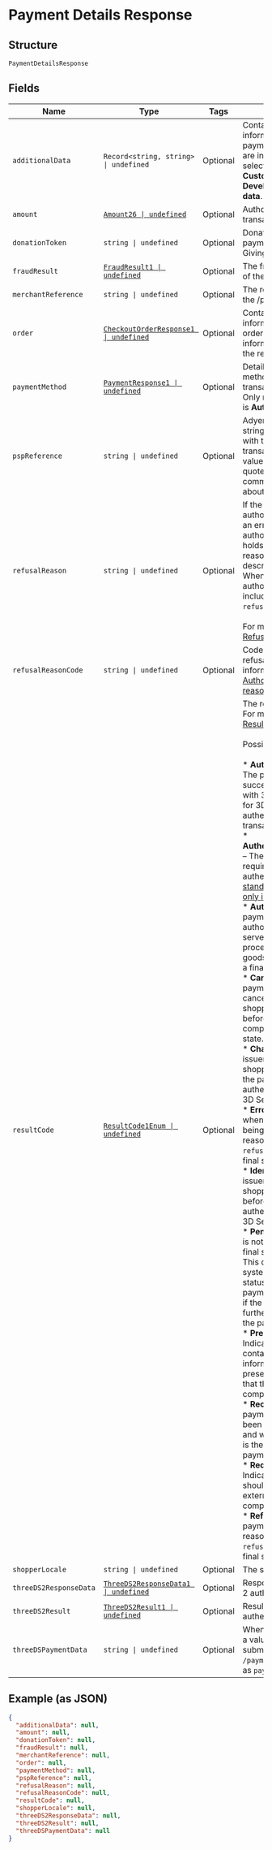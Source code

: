 
# Payment Details Response

## Structure

`PaymentDetailsResponse`

## Fields

| Name | Type | Tags | Description |
|  --- | --- | --- | --- |
| `additionalData` | `Record<string, string> \| undefined` | Optional | Contains additional information about the payment. Some data fields are included only if you select them first: Go to **Customer Area** > **Developers** > **Additional data**. |
| `amount` | [`Amount26 \| undefined`](../../doc/models/amount-26.md) | Optional | Authorised amount in the transaction. |
| `donationToken` | `string \| undefined` | Optional | Donation Token containing payment details for Adyen Giving. |
| `fraudResult` | [`FraudResult1 \| undefined`](../../doc/models/fraud-result-1.md) | Optional | The fraud result properties of the payment. |
| `merchantReference` | `string \| undefined` | Optional | The reference used during the /payments request. |
| `order` | [`CheckoutOrderResponse1 \| undefined`](../../doc/models/checkout-order-response-1.md) | Optional | Contains updated information regarding the order in case order information was provided in the request. |
| `paymentMethod` | [`PaymentResponse1 \| undefined`](../../doc/models/payment-response-1.md) | Optional | Details about the payment method used in the transaction.<br>Only returned if `resultCode` is **Authorised**. |
| `pspReference` | `string \| undefined` | Optional | Adyen's 16-character string reference associated with the transaction/request. This value is globally unique; quote it when communicating with us about this request. |
| `refusalReason` | `string \| undefined` | Optional | If the payment's authorisation is refused or an error occurs during authorisation, this field holds Adyen's mapped reason for the refusal or a description of the error. When a transaction fails, the authorisation response includes `resultCode` and `refusalReason` values.<br><br>For more information, see [Refusal reasons](https://docs.adyen.com/development-resources/refusal-reasons). |
| `refusalReasonCode` | `string \| undefined` | Optional | Code that specifies the refusal reason. For more information, see [Authorisation refusal reasons](https://docs.adyen.com/development-resources/refusal-reasons). |
| `resultCode` | [`ResultCode1Enum \| undefined`](../../doc/models/result-code-1-enum.md) | Optional | The result of the payment. For more information, see [Result codes](https://docs.adyen.com/online-payments/payment-result-codes).<br><br>Possible values:<br><br>* **AuthenticationFinished** – The payment has been successfully authenticated with 3D Secure 2. Returned for 3D Secure 2 authentication-only transactions.<br>* **AuthenticationNotRequired** – The transaction does not require 3D Secure authentication. Returned for [standalone authentication-only integrations](https://docs.adyen.com/online-payments/3d-secure/other-3ds-flows/authentication-only).<br>* **Authorised** – The payment was successfully authorised. This state serves as an indicator to proceed with the delivery of goods and services. This is a final state.<br>* **Cancelled** – Indicates the payment has been cancelled (either by the shopper or the merchant) before processing was completed. This is a final state.<br>* **ChallengeShopper** – The issuer requires further shopper interaction before the payment can be authenticated. Returned for 3D Secure 2 transactions.<br>* **Error** – There was an error when the payment was being processed. The reason is given in the `refusalReason` field. This is a final state.<br>* **IdentifyShopper** – The issuer requires the shopper's device fingerprint before the payment can be authenticated. Returned for 3D Secure 2 transactions.<br>* **Pending** – Indicates that it is not possible to obtain the final status of the payment. This can happen if the systems providing final status information for the payment are unavailable, or if the shopper needs to take further action to complete the payment.<br>* **PresentToShopper** – Indicates that the response contains additional information that you need to present to a shopper, so that they can use it to complete a payment.<br>* **Received** – Indicates the payment has successfully been received by Adyen, and will be processed. This is the initial state for all payments.<br>* **RedirectShopper** – Indicates the shopper should be redirected to an external web page or app to complete the authorisation.<br>* **Refused** – Indicates the payment was refused. The reason is given in the `refusalReason` field. This is a final state. |
| `shopperLocale` | `string \| undefined` | Optional | The shopperLocale. |
| `threeDS2ResponseData` | [`ThreeDS2ResponseData1 \| undefined`](../../doc/models/three-ds2-response-data-1.md) | Optional | Response of the 3D Secure 2 authentication. |
| `threeDS2Result` | [`ThreeDS2Result1 \| undefined`](../../doc/models/three-ds2-result-1.md) | Optional | Result of the 3D Secure 2 authentication. |
| `threeDSPaymentData` | `string \| undefined` | Optional | When non-empty, contains a value that you must submit to the `/payments/details` endpoint as `paymentData`. |

## Example (as JSON)

```json
{
  "additionalData": null,
  "amount": null,
  "donationToken": null,
  "fraudResult": null,
  "merchantReference": null,
  "order": null,
  "paymentMethod": null,
  "pspReference": null,
  "refusalReason": null,
  "refusalReasonCode": null,
  "resultCode": null,
  "shopperLocale": null,
  "threeDS2ResponseData": null,
  "threeDS2Result": null,
  "threeDSPaymentData": null
}
```

